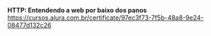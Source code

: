 <strong>HTTP: Entendendo a web por baixo dos panos</strong>
  https://cursos.alura.com.br/certificate/97ec3f73-7f5b-48a8-9e24-08477d132c26
